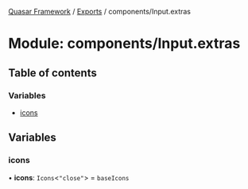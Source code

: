 [Quasar Framework](../index.md) / [Exports](../modules.md) / components/Input.extras

# Module: components/Input.extras

## Table of contents

### Variables

- [icons](components_Input_extras.md#icons)

## Variables

### icons

• **icons**: `Icons`<``"close"``\> = `baseIcons`
